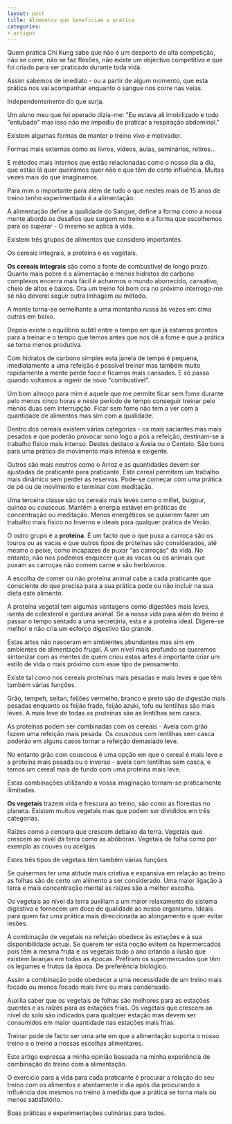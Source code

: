 ```yaml
---
layout: post
title: Alimentos que beneficiam a prática
categories:
- artigos
---
```

Quem pratica Chi Kung sabe que não é um desporto de alta competição, não se
corre, não se faz flexões, não existe um objectivo competitivo e que foi criado para ser praticado durante toda vida. 

Assim sabemos de imediato - ou a partir de algum momento, que esta prática
nos vai acompanhar enquanto o sangue nos corre nas veias.

Independentemente do que surja. 

Um aluno meu que foi operado dizia-me: "Eu estava ali imobilizado e todo
"entubado" mas isso não me impediu de praticar a respiração abdominal."

Existem algumas formas de manter o treino vivo e motivador.

Formas mais externas como os livros, vídeos, aulas, seminários, retiros...

E métodos mais internos que estão relacionadas como o nosso dia a dia, que estão lá quer queiramos quer não e que têm de certo influência. Muitas vezes mais do que imaginamos. 

Para mim o importante para além de tudo o que nestes mais de 15 anos
de treino tenho experimentado é a alimentação. 

A alimentação define a qualidade do Sangue, define a forma como a nossa
mente aborda os desafios que surgem no treino e a forma que escolhemos
para os superar - O mesmo se aplica à vida. 

Existem três grupos de alimentos que considero importantes. 

Os cereais integrais, a proteína e os vegetais. 

**Os cereais integrais** são como a fonte de combustível de longo prazo.
Quanto mais pobre é a alimentação e menos hidratos de carbono complexos encerra mais fácil é acharmos o mundo aborrecido, cansativo, cheio de
altos e baixos. Ora um treino foi bom ora no próximo interrogo-me se não
deverei seguir outra linhagem ou método.

A mente torna-se semelhante a uma montanha russa às vezes em cima outras
em baixo. 

Depois existe o equilíbrio subtil entre o tempo em que já estamos prontos
para a treinar e o tempo que temos antes que nos dê a fome e que a prática se torne menos produtiva. 

Com hidratos de carbono simples esta janela de tempo é pequena,
imediatamente a uma refeição é possível treinar mas também muito rapidamente
a mente perde foco e ficamos mais cansados. E só passa quando voltamos
a ingerir de novo "combustível". 

Um bom almoço para mim é aquele que me permite ficar sem fome durante pelo
menos cinco horas e neste período de tempo conseguir treinar pelo menos
duas sem interrupção. Ficar sem fome não tem a ver com a quantidade de alimentos mas sim com a qualidade.

Dentro dos cereais existem várias categorias - os mais saciantes mas mais
pesados e que poderão provocar sono logo a pós a refeição, destinam-se
a trabalho físico mais intenso. Destes destaco a Aveia ou o Centeio.  São
bons para uma prática de movimento mais intensa e exigente.

Outros são mais neutros como o Arroz e as quantidades devem ser ajustadas
de praticante para praticante. Este cereal permitem um trabalho mais
dinâmico sem perder as reservas. Pode-se começar com uma prática de pé ou
de movimento e terminar com meditação.

Uma terceira classe são os cereais mais leves como o millet, bulgour,
quinoa ou couscous. Mantêm a energia estável em práticas de concentração ou meditação. Menos energéticos se quiserem fazer um trabalho mais físico no Inverno e ideais para qualquer prática de Verão. 

O outro grupo é a **proteina**. É um facto que o que puxa a carroça são os
touros ou as vacas e que outros tipos de proteínas são considerados, até
mesmo o peixe, como incapazes de puxar "as carroças" da vida. No entanto, não nos podemos esquecer que as vacas ou os animais que puxam as carroças não
comem carne e são herbívoros. 

A escolha de comer ou não proteína animal cabe a cada praticante que
consciente do que precisa para a sua prática pode ou não incluir na sua
dieta este alimento. 

A proteína vegetal tem algumas vantagens como digestões mais leves, isenta
de colesterol e gordura animal. Se a nossa vida para além do treino
é passar o tempo sentado a uma secretária, esta é a proteína ideal. Digere-se melhor e não cria um esforço digestivo tão grande. 

Estas artes não nasceram em ambientes abundantes mas sim em ambientes de
alimentação frugal. A um nível mais profundo se queremos sintonizar com as
mentes de quem criou estas artes é importante criar um estilo de vida o mais próximo com esse tipo de pensamento. 

Existe tal como nos cereais proteínas mais pesadas e mais leves e que têm
também várias funções. 

Grão, tempeh, seitan, feijões vermelho, branco e preto são de digestão
mais pesadas enquanto os feijão frade, feijão azuki, tofu ou lentilhas são
mais leves. A mais leve de todas as proteínas são as lentilhas sem casca.

As proteínas podem ser combinadas com os cereais -  Aveia com grão fazem
uma refeição mais pesada. Os couscous com lentilhas sem casca poderão em
alguns casos tornar a refeição demasiado leve. 

No entanto grão com couscous é uma opção em que o cereal é mais leve
e a proteína mais pesada ou o inverso - aveia com lentilhas sem casca,
e temos um cereal mais de fundo com uma proteína mais leve. 

Estas combinações utilizando a vossa imaginação tornam-se praticamente ilimitadas.  

**Os vegetais** trazem vida e frescura ao treino, são como as florestas no
planeta. Existem muitos vegetais mas que podem ser divididos em três
categorias. 

Raízes como a cenoura que crescem debaixo da terra. Vegetais que crescem
ao nível da terra como as abóboras. Vegetais de folha como por exemplo as
couves ou acelgas.

Estes três tipos de vegetais têm também várias funções.

Se quisermos ter uma atitude mais criativa e expansiva em relação ao
treino as folhas são de certo um alimento a ser considerado. Uma maior
ligação à terra e mais concentração mental as raízes são a melhor escolha.

Os vegetais ao nível da terra auxiliam a um maior relaxamento do sistema
digestivo e fornecem um doce de qualidade ao nosso organismo. Ideais para
quem faz uma prática mais direccionada ao alongamento e quer evitar lesões. 

A combinação de vegetais na refeição obedece às estações e à sua disponibilidade actual. Se querem ter esta noção evitem os hipermercados
pois têm a mesma fruta e os vegetais todo o ano criando a ilusão que
existem laranjas em todas as épocas. Prefiram os supermercados que têm os legumes e frutos da época. De preferência biológico. 

Assim a combinação pode obedecer a uma necessidade de um treino mais
focado ou menos focado mais livre ou mais condensado. 

Auxilia saber que os vegetais de folhas são melhores para as estações quentes e as raízes para as estações frias. Os vegetais que crescem ao nível do solo são indicados para qualquer estação mas devem ser consumidos em maior quantidade nas estações mais frias.

Treinar pode de facto ser uma arte em que a alimentação suporta o nosso
treino e o treino a nossas escolhas alimentares. 

Este artigo expressa a minha opinião baseada na minha experiência de
combinação do treino com a alimentação.

O exercício para a vida para cada praticante é procurar a relação do seu
treino com os alimentos e atentamente ir dia após dia procurando a influência dos mesmos no treino à medida que a prática se torna mais ou menos satisfatório. 

Boas práticas e experimentações culinárias para todos. 


